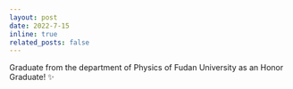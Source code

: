 ```yaml
---
layout: post
date: 2022-7-15
inline: true
related_posts: false
---
```


Graduate from the department of Physics of Fudan University as an Honor Graduate! :sparkles:
